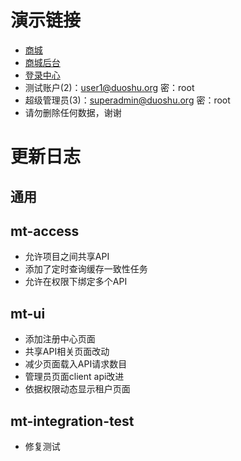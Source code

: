 # 演示链接
- [商城](https://www.duoshu.org)
- [商城后台](https://www.duoshu.org/admin)
- [登录中心](https://auth.duoshu.org)
- 测试账户(2)：user1@duoshu.org 密：root
- 超级管理员(3)：superadmin@duoshu.org 密：root
- 请勿删除任何数据，谢谢
# 更新日志
## 通用
## mt-access
- 允许项目之间共享API
- 添加了定时查询缓存一致性任务
- 允许在权限下绑定多个API
## mt-ui
- 添加注册中心页面
- 共享API相关页面改动
- 减少页面载入API请求数目
- 管理员页面client api改进
- 依据权限动态显示租户页面
## mt-integration-test
- 修复测试
